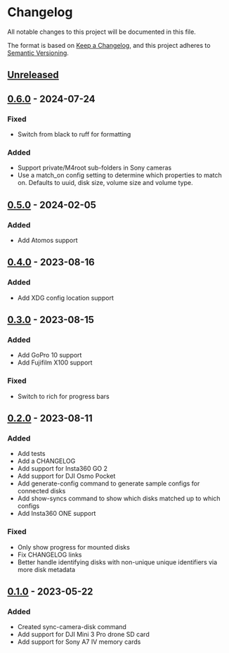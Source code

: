 # Changelog
All notable changes to this project will be documented in this file.

The format is based on [Keep a Changelog](https://keepachangelog.com/en/1.1.0/),
and this project adheres to [Semantic Versioning](https://semver.org/spec/v2.0.0.html).

## [Unreleased]

## [0.6.0] - 2024-07-24
### Fixed
- Switch from black to ruff for formatting

### Added
- Support private/M4root sub-folders in Sony cameras
- Use a match_on config setting to determine which properties to match on. Defaults to uuid, disk size, volume size and volume type.

## [0.5.0] - 2024-02-05
### Added
- Add Atomos support

## [0.4.0] - 2023-08-16
### Added
- Add XDG config location support

## [0.3.0] - 2023-08-15
### Added
- Add GoPro 10 support
- Add Fujifilm X100 support

### Fixed
- Switch to rich for progress bars

## [0.2.0] - 2023-08-11
### Added
- Add tests
- Add a CHANGELOG
- Add support for Insta360 GO 2
- Add support for DJI Osmo Pocket
- Add generate-config command to generate sample configs for connected disks
- Add show-syncs command to show which disks matched up to which configs
- Add Insta360 ONE support

### Fixed
- Only show progress for mounted disks
- Fix CHANGELOG links
- Better handle identifying disks with non-unique unique identifiers via more disk metadata

## [0.1.0] - 2023-05-22
### Added
- Created sync-camera-disk command
- Add support for DJI Mini 3 Pro drone SD card
- Add support for Sony A7 IV memory cards

[Unreleased]: https://github.com/micktwomey/sync-camera-disk/compare/0.6.0...HEAD
[0.6.0]: https://github.com/micktwomey/sync-camera-disk/compare/0.5.0...0.6.0
[0.5.0]: https://github.com/micktwomey/sync-camera-disk/compare/0.4.0...0.5.0
[0.4.0]: https://github.com/micktwomey/sync-camera-disk/compare/0.3.0...0.4.0
[0.3.0]: https://github.com/micktwomey/sync-camera-disk/compare/0.2.0...0.3.0
[0.2.0]: https://github.com/micktwomey/sync-camera-disk/compare/0.1.0...0.2.0
[0.1.0]: https://github.com/micktwomey/sync-camera-disk/releases/tag/0.1.0
